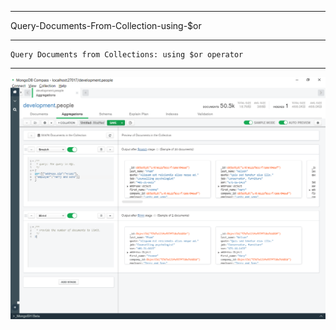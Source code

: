 --------------------------------------------------------------------------------
Query-Documents-From-Collection-using-$or

--------------------------------------------------------------------------------
    Query Documents from Collections: using $or operator

--------------------------------------------------------------------------------

![!](../../../Assets/MongoDB/Query-Documents-From-Collection-using-%24or-operator.png)